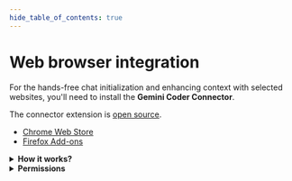 ```yaml
---
hide_table_of_contents: true
---
```


# Web browser integration

For the hands-free chat initialization and enhancing context with selected websites, you'll need to install the **Gemini Coder Connector**.

The connector extension is [open source](https://github.com/robertpiosik/gemini-coder/tree/master/packages/browser).

- [Chrome Web Store](https://chromewebstore.google.com/detail/gemini-coder-connector/ljookipcanaglfaocjbgdicfbdhhjffp)
- [Firefox Add-ons](https://addons.mozilla.org/en-US/firefox/addon/gemini-coder-connector/)

<details>
<summary><strong>How it works?</strong></summary>

Websockets are used as reliable bi-directional communication channel for message passing between the editor and the web browser.

**Connection establishment**: The extension automatically attempts to connect to the local WebSocket server managed by the main VS Code extension on port `55155`.

**Automatic reconnection**: Whenever you reopen the editor, the connection is up instantly.

**Message types**:

- **From Editor to Browser:** When you trigger the "Initialize Chats" action in VS Code, a message is sent to the browser extension. This message contains the text (context & prompt) and a list of target chat websites (like Gemini, ChatGPT, etc.) along with any specific configurations (model, temperature). The browser extension then opens new tabs for each specified chat service and injects the provided text.

  _Example:_

  ```json
  {
    "action": "initialize-chats",
    "text": "<files><file name="...">...</file>...</files> Help implement according to the following specification:",
    "chats": [
      {
        "url": "https://aistudio.google.com/prompts/new_chat",
        "model": "gemini-2.5-pro-exp-03-25",
        "temperature": 0.5,
        "system_instructions": "You are a helpful assistant."
      },
      { "url": "https://gemini.google.com/app" },
    ]
  }
  ```

- **From Browser to Editor**: When you use the browser extension's popup to save the current website for context, the extension extracts the page title and content (or selected text). It sends this information back to the VS Code extension, which updates its list of saved websites available for context.

  _Example:_

  ```json
  {
    "action": "update-saved-websites",
    "websites": [
      {
        "url": "https://developer.mozilla.org/en-US/docs/Web/API/WebSockets_API",
        "title": "WebSockets API - Web APIs | MDN",
        "content": "The WebSocket API is an advanced technology...",
        "favicon": "data:image/png;base64,..."
      }
      ...
    ]
  }
  ```

- **From Server to Editor**: The WebSocket server sends this message to the VS Code extension whenever a browser extension connects or disconnects. This allows the VS Code extension to know if it can communicate with a browser.

  _Example:_

  ```json
  {
    "action": "browser-connection-status",
    "has_connected_browser": true
  }
  ```

- **From Server to Browser**: The WebSocket server periodically sends a simple `ping` message to the connected browser extension to help keep the WebSocket connection alive, especially in environments that might close inactive connections.

  _Example:_

  ```json
  {
    "action": "ping"
  }
  ```

</details>

<details>
<summary><strong>Permissions</strong></summary>

The extension needs only these basic permissions:

### Selected URLs

The extension uses a [content script](https://github.com/robertpiosik/gemini-coder/blob/master/packages/browser/src/content-scripts/send-prompt-content-script.ts) for chat initializations in supported chatbots:

- `https://gemini.google.com/app`
- `https://aistudio.google.com/prompts/new_chat`
- `https://chatgpt.com/`
- `https://chat.deepseek.com/`
- `https://github.com/copilot`
- `https://claude.ai/new`
- `https://chat.mistral.ai/chat`
- `https://grok.com/`
- `https://huggingface.co/chat/`
- `http://openwebui/`

### `storage`

Used to temporarily store the message (context and instructions) for the content script to use.

### `alarms`

Keeps the connection with the editor alive (chrome only).

</details>
